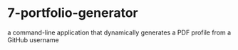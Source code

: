 # 7-portfolio-generator
a command-line application that dynamically generates a PDF profile from a GitHub username

